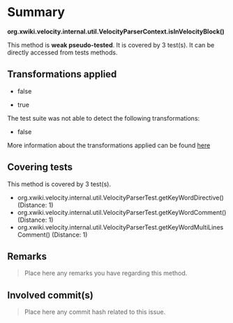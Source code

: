 # Summary
**org.xwiki.velocity.internal.util.VelocityParserContext.isInVelocityBlock()**

This method is **weak pseudo-tested**.
It is covered by 3 test(s). It can be directly accessed from tests methods.


## Transformations applied

- false

- true


The test suite was not able to detect the following transformations:
 * false 


More information about the transformations applied can be found [here](https://github.com/STAMP-project/pitest-descartes)

## Covering tests
This method is covered by 3 test(s).
* org.xwiki.velocity.internal.util.VelocityParserTest.getKeyWordDirective() (Distance: 1)
* org.xwiki.velocity.internal.util.VelocityParserTest.getKeyWordComment() (Distance: 1)
* org.xwiki.velocity.internal.util.VelocityParserTest.getKeyWordMultiLinesComment() (Distance: 1)


## Remarks
> Place here any remarks you have regarding this method.

## Involved commit(s)

> Place here any commit hash related to this issue.
